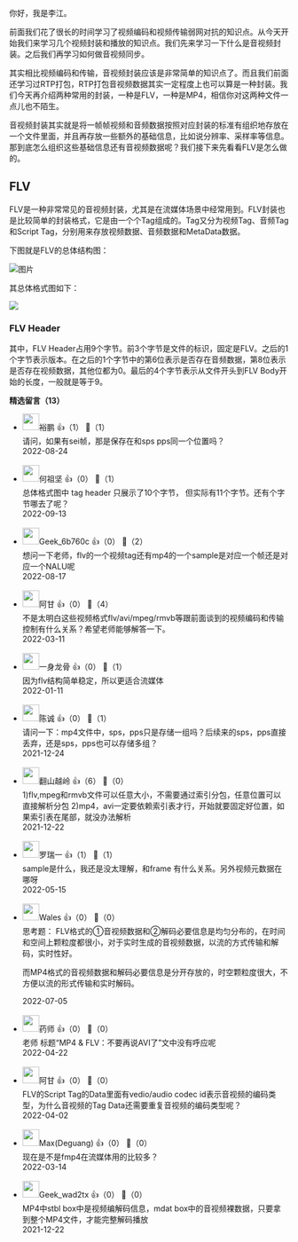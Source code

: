 你好，我是李江。

前面我们花了很长的时间学习了视频编码和视频传输弱网对抗的知识点。从今天开始我们来学习几个视频封装和播放的知识点。我们先来学习一下什么是音视频封装。之后我们再学习如何做音视频同步。

其实相比视频编码和传输，音视频封装应该是非常简单的知识点了。而且我们前面还学习过RTP打包，RTP打包音视频数据其实一定程度上也可以算是一种封装。我们今天再介绍两种常用的封装，一种是FLV，一种是MP4，相信你对这两种文件一点儿也不陌生。

音视频封装其实就是将一帧帧视频和音频数据按照对应封装的标准有组织地存放在一个文件里面，并且再存放一些额外的基础信息，比如说分辨率、采样率等信息。那到底怎么组织这些基础信息还有音视频数据呢？我们接下来先看看FLV是怎么做的。

## FLV

FLV是一种非常常见的音视频封装，尤其是在流媒体场景中经常用到。FLV封装也是比较简单的封装格式，它是由一个个Tag组成的。Tag又分为视频Tag、音频Tag和Script Tag，分别用来存放视频数据、音频数据和MetaData数据。

下图就是FLV的总体结构图：

![图片](https://static001.geekbang.org/resource/image/38/c0/38cc18a2a824e2001ae4d38818e691c0.jpeg?wh=1920x1080)

其总体格式图如下：

![](https://static001.geekbang.org/resource/image/d9/00/d9e526be063eb8382535caa585d9f600.jpeg?wh=1552x1190)

### FLV Header

其中，FLV Header占用9个字节。前3个字节是文件的标识，固定是FLV。之后的1个字节表示版本。在之后的1个字节中的第6位表示是否存在音频数据，第8位表示是否存在视频数据，其他位都为0。最后的4个字节表示从文件开头到FLV Body开始的长度，一般就是等于9。
<div><strong>精选留言（13）</strong></div><ul>
<li><img src="https://static001.geekbang.org/account/avatar/00/24/37/5a/16cb9009.jpg" width="30px"><span>裕鹏</span> 👍（1） 💬（1）<div>请问，如果有sei帧，那是保存在和sps pps同一个位置吗？
</div>2022-08-24</li><br/><li><img src="https://thirdwx.qlogo.cn/mmopen/vi_32/DYAIOgq83erCsjMVpe5IvFIbnHOHUDR9vOa6TyJZs3La4iaP2ujficLwZfhibXR209O65fxicUIMMPxfD084Ngb1hw/132" width="30px"><span>何祖坚</span> 👍（0） 💬（1）<div>总体格式图中 tag header 只展示了10个字节， 但实际有11个字节。还有个字节哪去了呢？</div>2022-09-13</li><br/><li><img src="https://thirdwx.qlogo.cn/mmopen/vi_32/DYAIOgq83erwtNpjvg3LElFyWtatwmtaticiatj1RUAe9bt14vYOGyHCicwxhRJjZibZhibsyXpffkuC2mrPIh6kbMg/132" width="30px"><span>Geek_6b760c</span> 👍（0） 💬（2）<div>想问一下老师，flv的一个视频tag还有mp4的一个sample是对应一个帧还是对应一个NALU呢</div>2022-08-17</li><br/><li><img src="https://static001.geekbang.org/account/avatar/00/10/24/33/bcf37f50.jpg" width="30px"><span>阿甘</span> 👍（0） 💬（4）<div>不是太明白这些视频格式flv&#47;avi&#47;mpeg&#47;rmvb等跟前面谈到的视频编码和传输控制有什么关系？希望老师能够解答一下。</div>2022-03-11</li><br/><li><img src="https://static001.geekbang.org/account/avatar/00/2b/88/cc/e1ba2379.jpg" width="30px"><span>一身龙骨</span> 👍（0） 💬（1）<div>因为flv结构简单稳定，所以更适合流媒体</div>2022-01-11</li><br/><li><img src="https://static001.geekbang.org/account/avatar/00/2b/89/ed/79fb5c71.jpg" width="30px"><span>陈诚</span> 👍（0） 💬（1）<div>请问一下：mp4文件中，sps，pps只是存储一组吗？后续来的sps，pps直接丢弃，还是sps，pps也可以存储多组？ </div>2021-12-24</li><br/><li><img src="https://static001.geekbang.org/account/avatar/00/11/80/99/abe64707.jpg" width="30px"><span>翻山越岭</span> 👍（6） 💬（0）<div>1)flv,mpeg和rmvb文件可以任意大小，不需要通过索引分包，任意位置可以直接解析分包  2)mp4，avi一定要依赖索引表才行，开始就要固定好位置，如果索引表在尾部，就没办法解析</div>2021-12-22</li><br/><li><img src="https://static001.geekbang.org/account/avatar/00/0f/f3/1f/a58f27de.jpg" width="30px"><span>罗瑞一</span> 👍（1） 💬（1）<div>sample是什么，我还是没太理解，和frame 有什么关系。另外视频元数据在哪呀
</div>2022-05-15</li><br/><li><img src="https://static001.geekbang.org/account/avatar/00/0f/9a/e3/0a094b50.jpg" width="30px"><span>Wales</span> 👍（0） 💬（0）<div>思考题：
FLV格式的①音视频数据和②解码必要信息是均匀分布的，在时间和空间上颗粒度都很小，对于实时生成的音视频数据，以流的方式传输和解码，实时性好。

而MP4格式的音视频数据和解码必要信息是分开存放的，时空颗粒度很大，不方便以流的形式传输和实时解码。</div>2022-07-05</li><br/><li><img src="https://static001.geekbang.org/account/avatar/00/12/83/4a/3e08427e.jpg" width="30px"><span>药师</span> 👍（0） 💬（0）<div>老师 标题“MP4 &amp; FLV：不要再说AVI了”文中没有呼应呢</div>2022-04-22</li><br/><li><img src="https://static001.geekbang.org/account/avatar/00/10/24/33/bcf37f50.jpg" width="30px"><span>阿甘</span> 👍（0） 💬（0）<div>FLV的Script Tag的Data里面有vedio&#47;audio codec id表示音视频的编码类型，为什么音视频的Tag Data还需要重复音视频的编码类型呢？</div>2022-04-02</li><br/><li><img src="https://static001.geekbang.org/account/avatar/00/23/d7/c7/f3e783e8.jpg" width="30px"><span>Max(Deguang)</span> 👍（0） 💬（0）<div>现在是不是fmp4在流媒体用的比较多？</div>2022-03-14</li><br/><li><img src="https://static001.geekbang.org/account/avatar/00/0f/54/20/abb7bfe3.jpg" width="30px"><span>Geek_wad2tx</span> 👍（0） 💬（0）<div>MP4中stbl box中是视频编解码信息，mdat box中的音视频裸数据，只要拿到整个MP4文件，才能完整解码播放</div>2021-12-22</li><br/>
</ul>